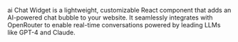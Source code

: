 ai Chat Widget is a lightweight, customizable React component that adds an AI-powered chat bubble to your website. It seamlessly integrates with OpenRouter to enable real-time conversations powered by leading LLMs like GPT-4 and Claude.
